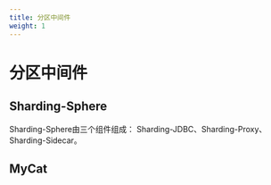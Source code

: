 ```yaml
---
title: 分区中间件
weight: 1
---
```


# 分区中间件

## Sharding-Sphere

Sharding-Sphere由三个组件组成： Sharding-JDBC、Sharding-Proxy、Sharding-Sidecar。



## MyCat
